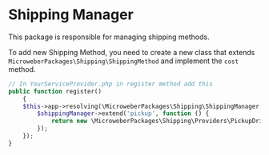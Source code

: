 # Shipping Manager

This package is responsible for managing shipping methods.

To add new Shipping Method, you need to create a new class that extends `MicroweberPackages\Shipping\ShippingMethod` and implement the `cost` method.

```php
// In YourServiceProvider.php in register method add this
public function register()
    {
    $this->app->resolving(\MicroweberPackages\Shipping\ShippingManager::class, function (\MicroweberPackages\Shipping\ShippingManager $shippingManager) {
        $shippingManager->extend('pickup', function () {
            return new \MicroweberPackages\Shipping\Providers\PickupDriver();
        });
    });
}
```


 
